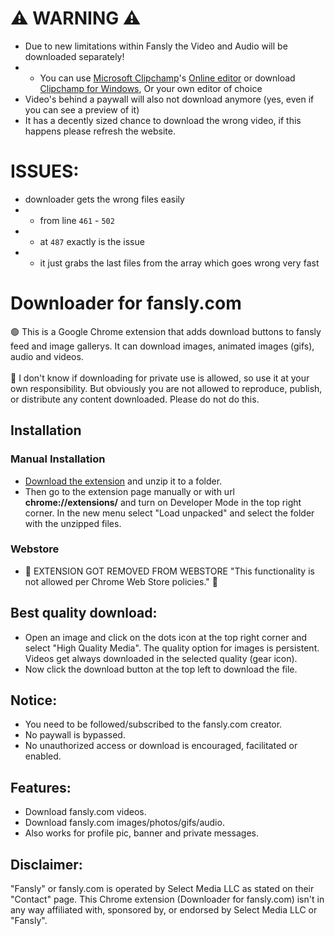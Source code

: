 # ⚠ WARNING ⚠

- Due to new limitations within Fansly the Video and Audio will be downloaded separately!<br/>
- - You can use [Microsoft Clipchamp](https://clipchamp.com/en/)'s [Online editor](https://clipchamp.com/en/video-editor/) or download [Clipchamp for Windows](https://clipchamp.com/en/windows-video-editor/), Or your own editor of choice<br/>
- Video's behind a paywall will also not download anymore (yes, even if you can see a preview of it)<br/>
- It has a decently sized chance to download the wrong video, if this happens please refresh the website.

# ISSUES:

- downloader gets the wrong files easily
- - from line `461` - `502`
- - at `487` exactly is the issue
- - it just grabs the last files from the array which goes wrong very fast

# Downloader for fansly.com

🟢 This is a Google Chrome extension that adds download buttons to fansly feed and image gallerys. It can download images, animated images (gifs), audio and videos.<br><br>
🔴 I don't know if downloading for private use is allowed, so use it at your own responsibility. But obviously you are not allowed to reproduce, publish, or distribute any content downloaded. Please do not do this.

## Installation

### Manual Installation

- <a href="https://github.com/Motyldrogi/fansly-downloader/releases/latest" target="_blank">Download the extension</a> and unzip it to a folder.
- Then go to the extension page manually or with url **chrome://extensions/** and turn on Developer Mode in the top right corner. In the new menu select "Load unpacked" and select the folder with the unzipped files.

### Webstore

- 🔴 EXTENSION GOT REMOVED FROM WEBSTORE "This functionality is not allowed per Chrome Web Store policies." 🔴

## Best quality download:

- Open an image and click on the dots icon at the top right corner and select "High Quality Media". The quality option for images is persistent. Videos get always downloaded in the selected quality (gear icon).
- Now click the download button at the top left to download the file.

## Notice:

- You need to be followed/subscribed to the fansly.com creator.
- No paywall is bypassed.
- No unauthorized access or download is encouraged, facilitated or enabled.

## Features:

- Download fansly.com videos.
- Download fansly.com images/photos/gifs/audio.
- Also works for profile pic, banner and private messages.

## Disclaimer:

"Fansly" or fansly.com is operated by Select Media LLC as stated on their "Contact" page. This Chrome extension (Downloader for fansly.com) isn't in any way affiliated with, sponsored by, or endorsed by Select Media LLC or "Fansly".
